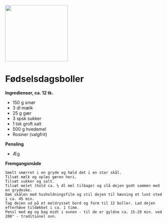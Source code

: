 <picture>
  <img height="180", width="200", src="https://cdn-rdb.arla.com/Files/arla-dk/358083707/1724ee25-2378-445b-a518-884d72dcf176.jpg?crop=(0,195,0,-115)&w=1269&h=715&mode=crop&ak=6826258c&hm=c7ab24f3">
</picture>

# Fødselsdagsboller

**Ingredienser, ca. 12 tk.**
- 150 g smør
- 3 dl mælk
- 25 g gær
- 3 spsk sukker
- 1 tsk groft salt
- 500 g hvedemel
- Rosiner (valgfrit)

**Pensling**
- Æg

**Fremgangsmåde**
```
Smelt smørret i en gryde og hæld det i en stor skål.
Tilsæt mælk og opløs gæren heri.
Tilsæt sukker og salt.
Tilsæt melet (hold ca. ½ dl mel tilbage) og slå dejen godt sammen med en grydeske.
Dæk skålen med husholdningsfilm og stil dejen til hævning et lunt sted i ca. 45 min.
Tag dejen ud på et meldrysset bord og form til 12 boller. Lad dejen efterhæve tildækket i ca. 1 time.
Pensl med æg og bag midt i ovnen - til de er gyldne ca. 15-20 min. ved 200° - traditionel ovn.
```

